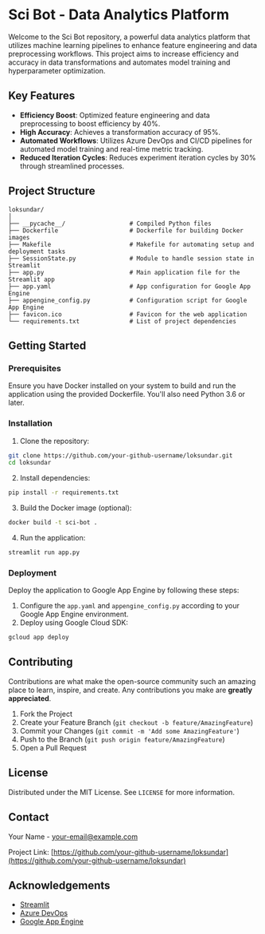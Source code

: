 # Sci Bot - Data Analytics Platform

Welcome to the Sci Bot repository, a powerful data analytics platform that utilizes machine learning pipelines to enhance feature engineering and data preprocessing workflows. This project aims to increase efficiency and accuracy in data transformations and automates model training and hyperparameter optimization.

## Key Features

- **Efficiency Boost**: Optimized feature engineering and data preprocessing to boost efficiency by 40%.
- **High Accuracy**: Achieves a transformation accuracy of 95%.
- **Automated Workflows**: Utilizes Azure DevOps and CI/CD pipelines for automated model training and real-time metric tracking.
- **Reduced Iteration Cycles**: Reduces experiment iteration cycles by 30% through streamlined processes.

## Project Structure

```
loksundar/
│
├── __pycache__/                  # Compiled Python files
├── Dockerfile                    # Dockerfile for building Docker images
├── Makefile                      # Makefile for automating setup and deployment tasks
├── SessionState.py               # Module to handle session state in Streamlit
├── app.py                        # Main application file for the Streamlit app
├── app.yaml                      # App configuration for Google App Engine
├── appengine_config.py           # Configuration script for Google App Engine
├── favicon.ico                   # Favicon for the web application
└── requirements.txt              # List of project dependencies
```

## Getting Started

### Prerequisites

Ensure you have Docker installed on your system to build and run the application using the provided Dockerfile. You'll also need Python 3.6 or later.

### Installation

1. Clone the repository:
```bash
git clone https://github.com/your-github-username/loksundar.git
cd loksundar
```

2. Install dependencies:
```bash
pip install -r requirements.txt
```

3. Build the Docker image (optional):
```bash
docker build -t sci-bot .
```

4. Run the application:
```bash
streamlit run app.py
```

### Deployment

Deploy the application to Google App Engine by following these steps:

1. Configure the `app.yaml` and `appengine_config.py` according to your Google App Engine environment.
2. Deploy using Google Cloud SDK:
```bash
gcloud app deploy
```

## Contributing

Contributions are what make the open-source community such an amazing place to learn, inspire, and create. Any contributions you make are **greatly appreciated**.

1. Fork the Project
2. Create your Feature Branch (`git checkout -b feature/AmazingFeature`)
3. Commit your Changes (`git commit -m 'Add some AmazingFeature'`)
4. Push to the Branch (`git push origin feature/AmazingFeature`)
5. Open a Pull Request

## License

Distributed under the MIT License. See `LICENSE` for more information.

## Contact

Your Name - [your-email@example.com](mailto:your-email@example.com)

Project Link: [https://github.com/your-github-username/loksundar](https://github.com/your-github-username/loksundar)

## Acknowledgements

- [Streamlit](https://streamlit.io)
- [Azure DevOps](https://azure.microsoft.com/en-us/services/devops/)
- [Google App Engine](https://cloud.google.com/appengine)

